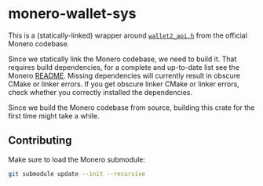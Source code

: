 # monero-wallet-sys

This is a (statically-linked) wrapper around [`wallet2_api.h`](./monero/src/wallet/api/wallet2_api.h) from the official Monero codebase.

Since we statically link the Monero codebase, we need to build it.
That requires build dependencies, for a complete and up-to-date list see the Monero [README](./monero/README.md#dependencies).
Missing dependencies will currently result in obscure CMake or linker errors.
If you get obscure linker CMake or linker errors, check whether you correctly installed the dependencies.

Since we build the Monero codebase from source, building this crate for the first time might take a while.

## Contributing

Make sure to load the Monero submodule:

```bash
git submodule update --init --recursive
```

